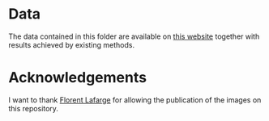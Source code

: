 # Data
The data contained in this folder are available on 
[this website](http://www-sop.inria.fr/members/Florent.Lafarge/benchmark/line-network_extraction/line-networks.html) 
together with results achieved by existing methods.

# Acknowledgements
I want to thank [Florent Lafarge](http://www-sop.inria.fr/members/Florent.Lafarge/) for allowing the publication of the images on this repository.